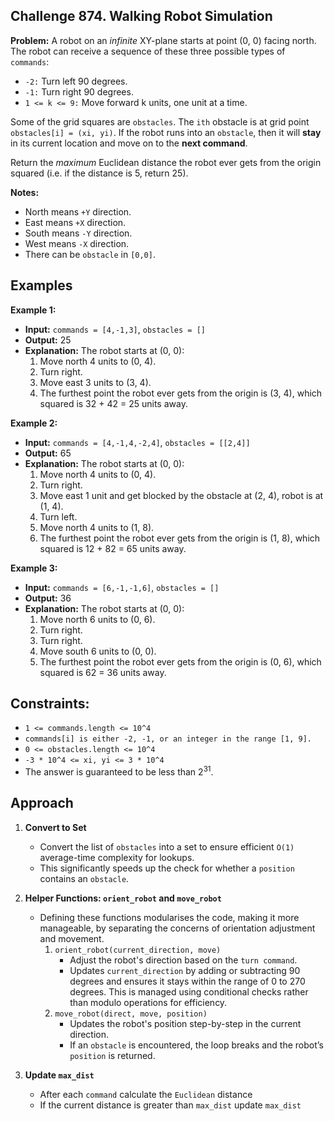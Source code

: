 ## Challenge 874. Walking Robot Simulation

**Problem:** A robot on an *infinite* XY-plane starts at point (0, 0) facing north. The robot can receive a sequence of these three possible 
types of `commands`:

- `-2:` Turn left 90 degrees.
- `-1:` Turn right 90 degrees.
- `1 <= k <= 9:` Move forward k units, one unit at a time.

Some of the grid squares are `obstacles`. The `ith` obstacle is at grid point `obstacles[i] = (xi, yi)`. If the robot runs into an `obstacle`,
then it will **stay** in its current location and move on to the **next command**.

Return the *maximum* Euclidean distance the robot ever gets from the origin squared (i.e. if the distance is 5, return 25).

**Notes:**

- North means `+Y` direction.
- East means `+X` direction.
- South means `-Y` direction.
- West means `-X` direction.
- There can be `obstacle` in `[0,0]`.
 
## Examples

**Example 1:**

- **Input:** `commands = [4,-1,3]`, `obstacles = []`
- **Output:** 25
- **Explanation:** The robot starts at (0, 0):
  1. Move north 4 units to (0, 4).
  2. Turn right.
  3. Move east 3 units to (3, 4).
  4. The furthest point the robot ever gets from the origin is (3, 4), which squared is 32 + 42 = 25 units away.

**Example 2:**

- **Input:** `commands = [4,-1,4,-2,4]`, `obstacles = [[2,4]]`
- **Output:** 65
- **Explanation:** The robot starts at (0, 0):
  1. Move north 4 units to (0, 4).
  2. Turn right.
  3. Move east 1 unit and get blocked by the obstacle at (2, 4), robot is at (1, 4).
  4. Turn left.
  5. Move north 4 units to (1, 8).
  6. The furthest point the robot ever gets from the origin is (1, 8), which squared is 12 + 82 = 65 units away.
  
**Example 3:**

- **Input:** `commands = [6,-1,-1,6]`, `obstacles = []`
- **Output:** 36
- **Explanation:** The robot starts at (0, 0):
  1. Move north 6 units to (0, 6).
  2. Turn right.
  3. Turn right.
  4. Move south 6 units to (0, 0).
  5. The furthest point the robot ever gets from the origin is (0, 6), which squared is 62 = 36 units away.
 
## Constraints:

- `1 <= commands.length <= 10^4`
- `commands[i] is either -2, -1, or an integer in the range [1, 9].`
- `0 <= obstacles.length <= 10^4`
- `-3 * 10^4 <= xi, yi <= 3 * 10^4`
- The answer is guaranteed to be less than 2<sup>31</sup>.

## Approach

1. **Convert to Set**
   - Convert the list of `obstacles` into a set to ensure efficient `O(1)` average-time complexity for lookups.
   - This significantly speeds up the check for whether a `position` contains an `obstacle`.
  
2. **Helper Functions: `orient_robot` and `move_robot`**
   - Defining these functions modularises the code, making it more manageable, by separating the concerns of orientation adjustment and movement.
     1. `orient_robot(current_direction, move)`
         - Adjust the robot's direction based on the `turn command`.
         - Updates `current_direction` by adding or subtracting 90 degrees and ensures it stays within the range of 0 to 270 degrees.
         This is managed using conditional checks rather than modulo operations for efficiency.
     2. `move_robot(direct, move, position)`
        - Updates the robot's position step-by-step in the current direction.
        - If an `obstacle` is encountered, the loop breaks and the robot’s `position` is returned.
        
3. **Update `max_dist`**
   - After each `command` calculate the `Euclidean` distance
   - If the current distance is greater than `max_dist` update `max_dist`
